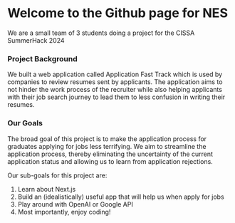 # Welcome to the Github page for NES

We are a small team of 3 students doing a project for the CISSA SummerHack 2024

### Project Background
We built a web application called Application Fast Track which is used by companies to review resumes sent by applicants. The application aims to not hinder the work process of the recruiter while also helping applicants with their job search journey to lead them to less confusion in writing their resumes.

### Our Goals
The broad goal of this project is to make the application process for graduates applying for jobs less terrifying. We aim to streamline the application process, thereby eliminating the uncertainty of the current application status and allowing us to learn from application rejections.

Our sub-goals for this project are: 
1. Learn about Next.js
2. Build an (idealistically) useful app that will help us when apply for jobs 
3. Play around with OpenAI or Google API
4. Most importantly, enjoy coding!

